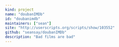 ```yaml
---
kind: project
name: "doubanIMDb"
id: "doubanimdb"
maintainers: ["sean"]
site: "http://userscripts.org/scripts/show/103552"
github: "seansay/doubanIMDb"
description: "Bad films are bad"
---
```


